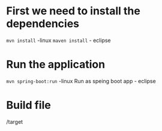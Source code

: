 # First we need to install the dependencies

`mvn install` -linux
`maven install` - eclipse

# Run the application 

`mvn spring-boot:run` -linux
Run as speing boot app - eclipse

# Build file
/target